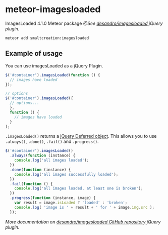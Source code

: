 # meteor-imagesloaded
ImagesLoaded 4.1.0 Meteor package
*@See [desandro/imagesloaded](http://imagesloaded.desandro.com/) jQuery plugin.*
``` console
meteor add smaltcreation:imagesloaded
```

## Example of usage
You can use imagesLoaded as a jQuery Plugin.

``` js
$('#container').imagesLoaded(function () {
  // images have loaded
});

// options
$('#container').imagesLoaded({
  // options...
  },
  function () {
    // images have loaded
  }
);
```

`.imagesLoaded()` returns a [jQuery Deferred object](http://api.jquery.com/category/deferred-object/). This allows you to use `.always()`, `.done()`, `.fail()` and `.progress()`.

``` js
$('#container').imagesLoaded()
  .always(function (instance) {
    console.log('all images loaded');
  })
  .done(function (instance) {
    console.log('all images successfully loaded');
  })
  .fail(function () {
    console.log('all images loaded, at least one is broken');
  })
  .progress(function (instance, image) {
    var result = image.isLoaded ? 'loaded' : 'broken';
    console.log( 'image is ' + result + ' for ' + image.img.src );
  });
```

*More documentation on [desandro/imagesloaded GitHub repository](https://github.com/desandro/imagesloaded/blob/master/README.md) jQuery plugin.*
